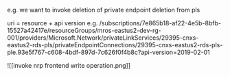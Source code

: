 
e.g. we want to invoke deletion of private endpoint deletion from pls

uri = resource + api version
e.g. /subscriptions/7e865b18-af22-4e5b-8bfb-15527a42417e/resourceGroups/mros-eastus2-dev-rg-001/providers/Microsoft.Network/privateLinkServices/29395-cnxs-eastus2-rds-pls/privateEndpointConnections/29395-cnxs-eastus2-rds-pls-ple.93e5f767-c608-4bdf-897d-7c626f0f4b8c?api-version=2019-02-01


![[invoke nrp frontend write operation.png]]

